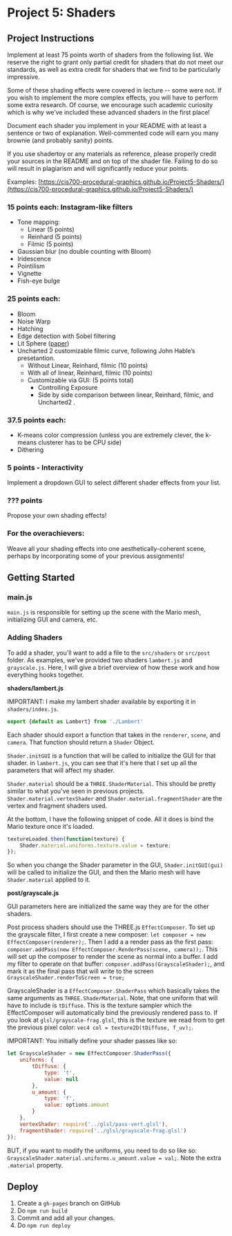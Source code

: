 
# Project 5: Shaders

## Project Instructions

Implement at least 75 points worth of shaders from the following list. We reserve the right to grant only partial credit for shaders that do not meet our standards, as well as extra credit for shaders that we find to be particularly impressive.

Some of these shading effects were covered in lecture -- some were not. If you wish to implement the more complex effects, you will have to perform some extra research. Of course, we encourage such academic curiosity which is why we’ve included these advanced shaders in the first place!

Document each shader you implement in your README with at least a sentence or two of explanation. Well-commented code will earn you many brownie (and probably sanity) points.

If you use shadertoy or any materials as reference, please properly credit your sources in the README and on top of the shader file. Failing to do so will result in plagiarism and will significantly reduce your points.

Examples: [https://cis700-procedural-graphics.github.io/Project5-Shaders/](https://cis700-procedural-graphics.github.io/Project5-Shaders/)

### 15 points each: Instagram-like filters

- Tone mapping:
    - Linear (5 points)
    - Reinhard (5 points)
    - Filmic (5 points)
- Gaussian blur (no double counting with Bloom)
- Iridescence
- Pointilism
- Vignette
- Fish-eye bulge

### 25 points each: 
- Bloom
- Noise Warp
- Hatching
- Edge detection with Sobel filtering
- Lit Sphere ([paper](http://www.ppsloan.org/publications/LitSphere.pdf))
- Uncharted 2 customizable filmic curve, following John Hable’s presetantion. 
    - Without Linear, Reinhard, filmic (10 points)
    - With all of linear, Reinhard, filmic (10 points)
    - Customizable via GUI: (5 points total)
        - Controlling Exposure 
        - Side by side comparison between linear, Reinhard, filmic, and Uncharted2 .

### 37.5 points each:
- K-means color compression (unless you are extremely clever, the k-means clusterer has to be CPU side)
- Dithering
 

### 5 points - Interactivity
Implement a dropdown GUI to select different shader effects from your list.

### ??? points
Propose your own shading effects!

### For the overachievers:
Weave all your shading effects into one aesthetically-coherent scene, perhaps by incorporating some of your previous assignments!


## Getting Started

### main.js

`main.js` is responsible for setting up the scene with the Mario mesh, initializing GUI and camera, etc.

### Adding Shaders

To add a shader, you'll want to add a file to the `src/shaders` or `src/post` folder. As examples, we've provided two shaders `lambert.js` and `grayscale.js`. Here, I will give a brief overview of how these work and how everything hooks together.

**shaders/lambert.js**

IMPORTANT: I make my lambert shader available by exporting it in `shaders/index.js`. 

```javascript
export {default as Lambert} from './Lambert'
```

Each shader should export a function that takes in the `renderer`, `scene`, and `camera`. That function should return a `Shader` Object.

`Shader.initGUI` is a function that will be called to initialize the GUI for that shader. in `lambert.js`, you can see that it's here that I set up all the parameters that will affect my shader.

`Shader.material` should be a `THREE.ShaderMaterial`. This should be pretty similar to what you've seen in previous projects. `Shader.material.vertexShader` and `Shader.material.fragmentShader` are the vertex and fragment shaders used.

At the bottom, I have the following snippet of code. All it does is bind the Mario texture once it's loaded.

```javascript
textureLoaded.then(function(texture) {
    Shader.material.uniforms.texture.value = texture;
});
```

So when you change the Shader parameter in the GUI, `Shader.initGUI(gui)` will be called to initialize the GUI, and then the Mario mesh will have `Shader.material` applied to it.

**post/grayscale.js**

GUI parameters here are initialized the same way they are for the other shaders.

Post process shaders should use the THREE.js `EffectComposer`. To set up the grayscale filter, I first create a new composer: `let composer = new EffectComposer(renderer);`. Then I add a a render pass as the first pass: `composer.addPass(new EffectComposer.RenderPass(scene, camera));`. This will set up the composer to render the scene as normal into a buffer. I add my filter to operate on that buffer: `composer.addPass(GrayscaleShader);`, and mark it as the final pass that will write to the screen `GrayscaleShader.renderToScreen = true;`

GrayscaleShader is a `EffectComposer.ShaderPass` which basically takes the same arguments as `THREE.ShaderMaterial`. Note, that one uniform that will have to include is `tDiffuse`. This is the texture sampler which the EffectComposer will automatically bind the previously rendered pass to. If you look at `glsl/grayscale-frag.glsl`, this is the texture we read from to get the previous pixel color: `vec4 col = texture2D(tDiffuse, f_uv);`.

IMPORTANT: You initially define your shader passes like so:

```javascript
let GrayscaleShader = new EffectComposer.ShaderPass({
    uniforms: {
        tDiffuse: {
            type: 't',
            value: null
        },
        u_amount: {
            type: 'f',
            value: options.amount
        }
    },
    vertexShader: require('../glsl/pass-vert.glsl'),
    fragmentShader: require('../glsl/grayscale-frag.glsl')
});
```

BUT, if you want to modify the uniforms, you need to do so like so: `GrayscaleShader.material.uniforms.u_amount.value = val;`. Note the extra `.material` property.

## Deploy

1. Create a `gh-pages` branch on GitHub
2. Do `npm run build`
3. Commit and add all your changes.
4. Do `npm run deploy`